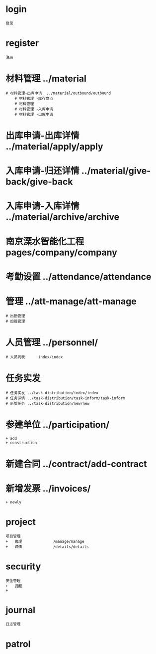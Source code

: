#	login
	登录

# 	register
	注册

# 材料管理  ../material
	# 材料管理-出库申请  ../material/outbound/outbound
		# 材料管理 -库存盘点
		# 材料管理
		# 材料管理 -入库申请
		# 材料管理 -出库申请 
	  
# 出库申请-出库详情  ../material/apply/apply
# 入库申请-归还详情  ../material/give-back/give-back
# 入库申请-入库详情  ../material/archive/archive

# 南京溧水智能化工程 pages/company/company


# 考勤设置          ../attendance/attendance
# 管理              ../att-manage/att-manage
	# 出勤管理
	# 加班管理   
# 人员管理 ../personnel/
	# 人员列表      index/index
   
# 任务实发
	# 任务实发 ../task-distribution/index/index
	# 任务详情 ../task-distribution/task-inform/task-inform
	# 新增任务 ../task-distribution/new/new

# 参建单位          ../participation/
	+ add
    + construction

# 新建合同          ../contract/add-contract

# 新增发票          ../invoices/
	+ newly

#	project
	项目管理
	+	管理 				/manage/manage 
	+	详情 				/details/details 

#	security
	安全管理
	+	提醒				
	+	
    
#   journal
    日志管理

#   patrol
    